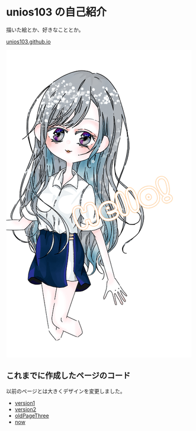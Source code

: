 # unios103 の自己紹介

描いた絵とか、好きなこととか。

[unios103.github.io](https://unios103.github.io)

![hello](https://github.com/unios103/unios103.github.io/blob/master/src/images/helloMD.PNG)

## これまでに作成したページのコード

以前のページとは大きくデザインを変更しました。

- [version1](https://github.com/unios103/unios103.github.io/tree/oldPageOne)
- [version2](https://github.com/unios103/unios103.github.io/tree/oldPageTwo)
- [oldPageThree](https://github.com/unios103/unios103.github.io/tree/oldPageThree)
- [now](https://github.com/unios103/unios103.github.io)
